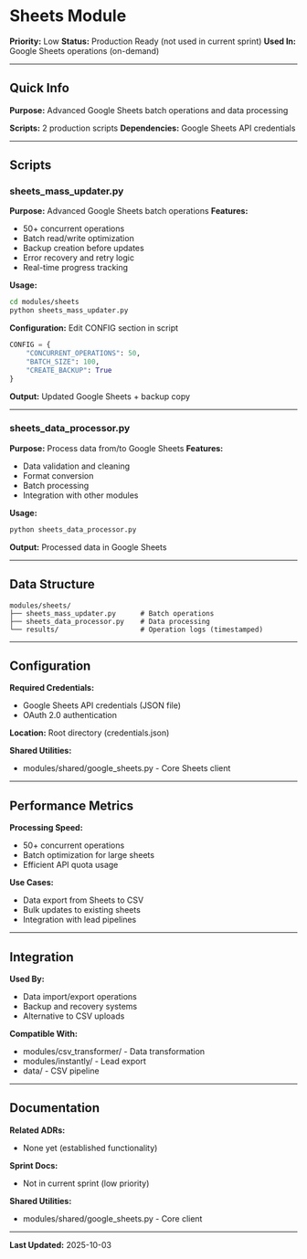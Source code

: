# Sheets Module

**Priority:** Low
**Status:** Production Ready (not used in current sprint)
**Used In:** Google Sheets operations (on-demand)

---

## Quick Info

**Purpose:** Advanced Google Sheets batch operations and data processing

**Scripts:** 2 production scripts
**Dependencies:** Google Sheets API credentials

---

## Scripts

### sheets_mass_updater.py
**Purpose:** Advanced Google Sheets batch operations
**Features:**
- 50+ concurrent operations
- Batch read/write optimization
- Backup creation before updates
- Error recovery and retry logic
- Real-time progress tracking

**Usage:**
```bash
cd modules/sheets
python sheets_mass_updater.py
```

**Configuration:** Edit CONFIG section in script
```python
CONFIG = {
    "CONCURRENT_OPERATIONS": 50,
    "BATCH_SIZE": 100,
    "CREATE_BACKUP": True
}
```

**Output:** Updated Google Sheets + backup copy

---

### sheets_data_processor.py
**Purpose:** Process data from/to Google Sheets
**Features:**
- Data validation and cleaning
- Format conversion
- Batch processing
- Integration with other modules

**Usage:**
```bash
python sheets_data_processor.py
```

**Output:** Processed data in Google Sheets

---

## Data Structure

```
modules/sheets/
├── sheets_mass_updater.py      # Batch operations
├── sheets_data_processor.py    # Data processing
└── results/                    # Operation logs (timestamped)
```

---

## Configuration

**Required Credentials:**
- Google Sheets API credentials (JSON file)
- OAuth 2.0 authentication

**Location:** Root directory (credentials.json)

**Shared Utilities:**
- modules/shared/google_sheets.py - Core Sheets client

---

## Performance Metrics

**Processing Speed:**
- 50+ concurrent operations
- Batch optimization for large sheets
- Efficient API quota usage

**Use Cases:**
- Data export from Sheets to CSV
- Bulk updates to existing sheets
- Integration with lead pipelines

---

## Integration

**Used By:**
- Data import/export operations
- Backup and recovery systems
- Alternative to CSV uploads

**Compatible With:**
- modules/csv_transformer/ - Data transformation
- modules/instantly/ - Lead export
- data/ - CSV pipeline

---

## Documentation

**Related ADRs:**
- None yet (established functionality)

**Sprint Docs:**
- Not in current sprint (low priority)

**Shared Utilities:**
- modules/shared/google_sheets.py - Core client

---

**Last Updated:** 2025-10-03
